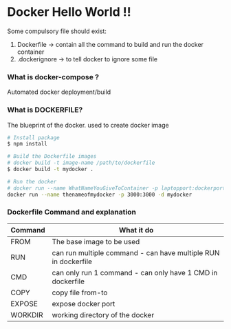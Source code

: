 # Docker Hello World !!

Some compulsory file should exist:
1. Dockerfile -> contain all the command to build and run the docker container
2. .dockerignore -> to tell docker to ignore some file

### What is docker-compose ?
Automated docker deployment/build

### What is DOCKERFILE?
The blueprint of the docker. used to create docker image

```bash
# Install package
$ npm install

# Build the Dockerfile images
# docker build -t image-name /path/to/dockerfile
$ docker build -t mydocker .

# Run the docker
# docker run --name WhatNameYouGiveToContainer -p laptopport:dockerport -d Dockerimage
docker run --name thenameofmydocker -p 3000:3000 -d mydocker
```

### Dockerfile Command and explanation
| Command | What it do                                                     |
|---------|----------------------------------------------------------------|
| FROM    | The base image to be used                                      |
| RUN     | can run multiple command - can have multiple RUN in dockerfile |
| CMD     | can only run 1 command - can only have 1 CMD in dockerfile     |
| COPY    | copy file from-to                                              |
| EXPOSE  | expose docker port                                             |
| WORKDIR | working directory of the docker                                |